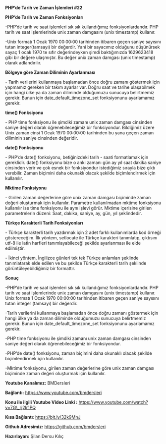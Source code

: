 ﻿**PHP’de Tarih ve Zaman İşlemleri #22**

**PHP’de Tarih ve Zaman Fonksiyonları**

-PHP’de tarih ve saat işlemleri sık sık kullandığımız fonksiyonlardandır. PHP tarih ve saat işlemlerinde unix zaman damgasını (unix timestamp) kullanır. 

-Unix formatı 1 Ocak 1970 00:00:00 tarihinden itibaren geçen saniye sayısını tutan integer(tamsayı) bir değerdir. Yani bir sayacımız olduğunu düşünürsek sayaç 1 ocak 1970 te sıfır değerindeyken şimdi baktığımızda  1629623418 gibi bir değere ulaşmıştır.  Bu değer unix zaman damgası (unix timestamp) olarak adlandırılır.

**Bölgeye göre Zaman Diliminin Ayarlanması**

\- Tarih verilerini kullanmaya başlamadan önce doğru zamanı göstermek için yapmamız gereken bir takım ayarlar var. Doğru saat ve tarihe ulaşabilmek için hangi ülke ya da zaman diliminde olduğumuzu sunucuya belirtmemiz gerekir. Bunun için date\_default\_timezone\_set fonksiyonunu ayarlamamız gerekir.

**time() Fonksiyonu**

\- PHP time fonksiyonu ile şimdiki zamanı unix zaman damgası cinsinden saniye değeri olarak öğrenebileceğimiz bir fonksiyondur. Bildiğimiz üzere Unix zaman cinsi 1 Ocak 1970 00:00:00 tarihinden bu yana geçen zaman diliminin saniye cinsinden değeridir.

**date() Fonksiyonu**

\- PHP’de  date() fonksiyonu, betiğinizdeki tarih - saati formatlamak için gereklidir. date() fonksiyonu bize o anki zamanı gün ay yıl saat dakika saniye cinsinden verir ve çok esnek bir fonksiyondur istediğimiz sırayla bize çıktı verebilir. Zaman biçimini daha okunaklı olacak şekilde biçimlendirmek için kullanılır.

**Mktime Fonksiyonu**

\- Girilen zaman değerlerine göre unix zaman damgası biçiminde zaman değeri oluşturmak için kullanılır. Parametre kullanılmadan mktime fonksiyonu kullanılır ise time fonksiyonu ile aynı işlevi görür. Mktime içerisine girilen parametrelerin düzeni: Saat, dakika, saniye, ay, gün, yıl şeklindedir.

**Türkçe Karakterli Tarih Fonksiyonları**

\- Türkçe karakterli tarih yazdırmak için 2 adet farklı kullanımlarda kod örneği göstereceğim. İlk yöntem, setlocate ile Türkçe karakteri tanımlatıp, çıktısını utf-8 ile latin harfleri tanımlayabileceği şekilde ayarlanması ile elde edilmiştir.

\- İkinci yöntem, İngilizce günleri tek tek Türkçe anlamları şeklinde tanımlatarak elde edilen ve bu şekilde Türkçe karakterli tarih şeklinde görüntüleyebildiğimiz bir formattır.

**Sonuç**

-PHP’de tarih ve saat işlemleri sık sık kullandığımız fonksiyonlardandır. PHP tarih ve saat işlemlerinde unix zaman damgasını (unix timestamp) kullanır.  Unix formatı 1 Ocak 1970 00:00:00 tarihinden itibaren geçen saniye sayısını tutan integer (tamsayı) bir değerdir.

-Tarih verilerini kullanmaya başlamadan önce doğru zamanı göstermek için hangi ülke ya da zaman diliminde olduğumuzu sunucuya belirtmemiz gerekir. Bunun için date\_default\_timezone\_set fonksiyonunu ayarlamamız gerekir.

-PHP time fonksiyonu ile şimdiki zamanı unix zaman damgası cinsinden saniye değeri olarak öğrenebileceğimiz bir fonksiyondur.

-PHP’de  date() fonksiyonu, zaman biçimini daha okunaklı olacak şekilde biçimlendirmek için kullanılır.

-Mktime fonksiyonu, girilen zaman değerlerine göre unix zaman damgası biçiminde zaman değeri oluşturmak için kullanılır.


**Youtube Kanalımız:** BMDersleri

**Bağlantı:** https://www.youtube.com/bmdersleri

**Konu ile ilgili Youtube Video Linki :** https://www.youtube.com/watch?v=7G\_rj2Ir1PQ

**Kısa Bağlantı**: https://bit.ly/32k9MnJ

**Github Adresimiz:** https://github.com/bmdersleri

**Hazırlayan:** Şilan Dersu Kılıç


